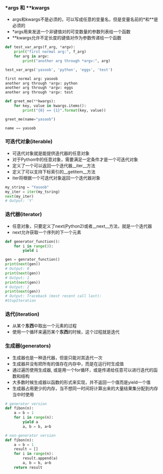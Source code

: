 ### *args 和 **kwargs

- args和kwargs不是必须的，可以写成任意的变量名，但是变量名前的*和**是必须的
- *args用来发送一个非键值对的可变数量的参数列表给一个函数
- **kwargs允许不定长度的键值对作为参数传递给一个函数

```python
def test_var_args(f_arg, *argv):
    print("first normal arg:", f_arg)
    for arg in argv:
        print("another arg through *argv:", arg)

test_var_args('yasoob', 'python', 'eggs', 'test')
```

```python
first normal arg: yasoob
another arg through *argv: python
another arg through *argv: eggs
another arg through *argv: test
```

```python
def greet_me(**kwargs):
    for key, value in kwargs.items():
        print("{0} == {1}".format(key, value))

greet_me(name="yasoob")
```

```python
name == yasoob
```


###  可迭代对象(iterable)

- 可迭代对象就是能提供迭代器的任意对象
- 对于Python中的任意对象，需要满足一定条件才是一个可迭代对象
- 定义了一个可以返回一个迭代器__iter__方法
- 定义了可以支持下标索引的__getitem__方法
- iter将根据一个可迭代对象返回一个迭代器对象

```python
my_string = "Yasoob"
my_iter = iter(my_tsring)
next(my_iter)
# Output: 'Y'
```

### 迭代器(iterator)

- 任意对象，只要定义了next(Python2)或者__next__方法，就是一个迭代器
- next允许获取一个序列的下一个元素

```python
def generator_function():
    for i in range(3):
        yield i

gen = genrator_function()
print(next(gen))
# Output: 0
print(next(gen))
# Output: 1
print(next(gen))
# Output: 2
print(next(gen))
# Output: Traceback (most recent call last):
#StopIteration
```

### 迭代(iteration)

- 从某个**东西**中取出一个元素的过程
- 使用一个循环来遍历某个**东西**的时候，这个过程就是迭代

### 生成器(generators)

- 生成器也是一种迭代器，但是只能对其迭代一次
- 生成器并没有把所有的值存在内存中，而是在运行时生成值
- 通过遍历使用生成器, 或是用一个for循环，或是传递给任意可以进行迭代的函数和结构
- 大多数时候生成器以函数的形式来实现，并不返回一个值而是yield一个值
- 生成器占用更少的内存，当不想同一时间将计算出来的大量结果集分配到内存当中时使用

```python
# generator version
def fibon(n):
    a = b = 1
    for i in range(n):
        yield a
        a, b = b, a+b

# non-generator version
def fibon(n):
    a = b = 1
    result = []
    for i in range(n):
        result.append(a)
        a, b = b, a+b
    return result
```